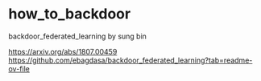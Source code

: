 # how_to_backdoor
backdoor_federated_learning by sung bin

https://arxiv.org/abs/1807.00459
https://github.com/ebagdasa/backdoor_federated_learning?tab=readme-ov-file
